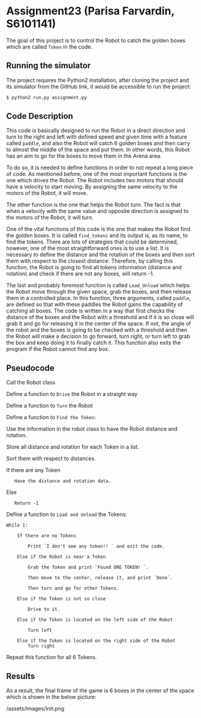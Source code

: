 Assignment23 (Parisa Farvardin, S6101141)
================================

The goal of this project is to control the Robot to catch the golden boxes which are called `Token` in the code.

Running the simulator
----------------------

The project requires the Python2 installation, after cloning the project and its simulator from the GitHub link, it would be accessible to run the project:
```bash
$ python2 run.py assignment.py
```

Code Description
---------

This code is basically designed to run the Robot in a direct direction and turn to the right and left with defined speed and given time with a feature called `paddle`, and also the Robot will catch 6 golden boxes and then carry to almost the middle of the space and put them. In other words, this Robot has an aim to go for the boxes to move them in the Arena area. 

To do so, it is needed to define functions in order to not repeat a long piece of code. As mentioned before, one of the most important functions is the one which drives the Robot. The Robot includes two motors that should have a velocity to start moving. By assigning the same velocity to the motors of the Robot, it will move.
 
The other function is the one that helps the Robot turn. The fact is that when a velocity with the same value and opposite direction is assigned to the motors of the Robot, it will turn.

One of the vital functions of this code is the one that makes the Robot find the golden boxes. It is called `find_tokens` and its output is, as its name, to find the tokens. There are lots of strategies that could be determined, however, one of the most straightforward ones is to use a list. It is necessary to define the distance and the rotation of the boxes and then sort them with respect to the closest distance. Therefore, by calling this function, the Robot is going to find all tokens information (distance and rotation) and check if there are not any boxes, will return -1.

The last and probably foremost function is called `Load_Unload` which helps the Robot move through the given space, grab the boxes, and then release them in a controlled place. In this function, three arguments, called `paddle`, are defined so that with these paddles the Robot gains the capability of catching all boxes. The code is written in a way that first checks the distance of the boxes and the Robot with a threshold and if it is so close will grab it and go for releasing it in the center of the space. If not, the angle of the robot and the boxes is going to be checked with a threshold and then the Robot will make a decision to go forward, turn right, or turn left to grab the box and keep doing it to finally catch it. This function also exits the program if the Robot cannot find any box. 



Pseudocode
---------

Call the Robot class

Define a function to `Drive` the Robot in a straight way

Define a function to `Turn` the Robot 

Define a function to `Find the Token`:

Use the information in the robot class to have the Robot distance and 
rotation.

Store all distance and rotation for each Token in a list.

Sort them with respect to distances.

If there are any Token

       Have the distance and rotation data.

Else

       Return -1

Define a function to `Load and Unload` the Tokens:

	While 1:

		If there are no Tokens

			Print `I don't see any token!! ` and exit the code.

		Else if the Robot is near a Token

			Grab the Token and print `Found ONE TOKEN! `.

			Then move to the center, release it, and print `Done`.

			Then turn and go for other Tokens.

		Else if the Token is not so close

			Drive to it.

		Else if the Token is located on the left side of the Robot

			Turn left

		Else if the Token is located on the right side of the Robot
			Turn right

Repeat this function for all 6 Tokens.	

Results
---------

As a result, the final frame of the game is 6 boxes in the center of the space which is shown in the below picture:

/assets/images/init.png






